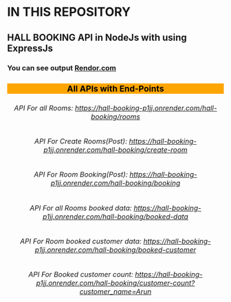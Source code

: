 # IN THIS REPOSITORY
## HALL BOOKING API in NodeJs with using ExpressJs

### You can see output [Rendor.com]()

  <div style='text-align:center'>
    <h3 style='background-color:orange;color:black; font-size:1.2rem'>All APIs with End-Points</h3>
    <h6 style='font-size:1rem' >API For all Rooms: <a href='https://hall-booking-p1jj.onrender.com/hall-booking/rooms'>https://hall-booking-p1jj.onrender.com/hall-booking/rooms</a></h6>
    <h6 style='font-size:1rem' >API For Create Rooms(Post): <a href='https://hall-booking-p1jj.onrender.com/hall-booking/create-room'>https://hall-booking-p1jj.onrender.com/hall-booking/create-room</a></h6>
    <h6 style='font-size:1rem' >API For Room Booking(Post): <a href='https://hall-booking-p1jj.onrender.com/hall-booking/booking'>https://hall-booking-p1jj.onrender.com/hall-booking/booking</a></h6>
    <h6 style='font-size:1rem' >API For all Rooms booked data: <a href='https://hall-booking-p1jj.onrender.com/hall-booking/booked-data'>https://hall-booking-p1jj.onrender.com/hall-booking/booked-data</a></h6>
    <h6 style='font-size:1rem' >API For Room booked customer data: <a href='https://hall-booking-p1jj.onrender.com/hall-booking/booked-customer'>https://hall-booking-p1jj.onrender.com/hall-booking/booked-customer</a></h6>
    <h6 style='font-size:1rem' >API For Booked customer count: <a href='https://hall-booking-p1jj.onrender.com/hall-booking/customer-count?customer_name=Arun'>https://hall-booking-p1jj.onrender.com/hall-booking/customer-count?customer_name=Arun</a></h6>
    </div>